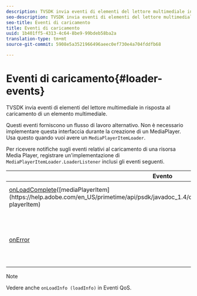```yaml
---
description: TVSDK invia eventi di elementi del lettore multimediale in risposta al caricamento di un elemento multimediale.
seo-description: TVSDK invia eventi di elementi del lettore multimediale in risposta al caricamento di un elemento multimediale.
seo-title: Eventi di caricamento
title: Eventi di caricamento
uuid: 1b401ff5-4313-4c64-8be9-99bdeb58ba2a
translation-type: tm+mt
source-git-commit: 5908e5a3521966496aeec0ef730e4a704fddfb68

---
```



# Eventi di caricamento{#loader-events}

TVSDK invia eventi di elementi del lettore multimediale in risposta al caricamento di un elemento multimediale.

Questi eventi forniscono un flusso di lavoro alternativo. Non è necessario implementare questa interfaccia durante la creazione di un MediaPlayer. Usa questo quando vuoi avere un `MediaPlayerItemLoader`.

Per ricevere notifiche sugli eventi relativi al caricamento di una risorsa Media Player, registrare un&#39;implementazione di `MediaPlayerItemLoader.LoaderListener` inclusi gli eventi seguenti.

| Evento | Significato |
|---|---|
| [onLoadComplete](https://help.adobe.com/en_US/primetime/api/psdk/javadoc_1.4/com/adobe/mediacore/MediaPlayerItemLoader.LoaderListener.html#onLoadComplete(com.adobe.mediacore.MediaPlayerItem))([mediaPlayerItem](https://help.adobe.com/en_US/primetime/api/psdk/javadoc_1.4/com/adobe/mediacore/MediaPlayerItem.html) playerItem) | Caricamento della risorsa multimediale completato. |
| [onError](https://help.adobe.com/en_US/primetime/api/psdk/javadoc_1.4/com/adobe/mediacore/MediaPlayerItemLoader.LoaderListener.html#onError(com.adobe.ave.MediaErrorCode,%20java.lang.String)) | Si è verificato un problema con il caricamento delle risorse multimediali. |

>[!NOTE]
>
>Vedere anche `onLoadInfo (loadInfo)` in Eventi QoS.

